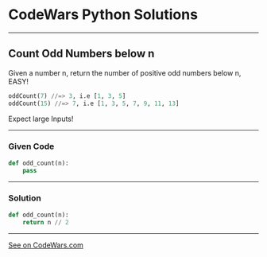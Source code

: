 # CodeWars Python Solutions

---

## Count Odd Numbers below n

Given a number n, return the number of positive odd numbers below n, EASY!

```python
oddCount(7) //=> 3, i.e [1, 3, 5]
oddCount(15) //=> 7, i.e [1, 3, 5, 7, 9, 11, 13]
```

Expect large Inputs!

---

### Given Code


```python
def odd_count(n):
    pass
```

---

### Solution


```python
def odd_count(n):
    return n // 2
```


---


[See on CodeWars.com](https://www.codewars.com/kata/59342039eb450e39970000a6/)
